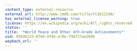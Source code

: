 ```yaml
---
content_type: external-resource
external_url: http://www.imdb.com/title/tt1612140/
has_external_license_warning: true
license: https://en.wikipedia.org/wiki/All_rights_reserved
status: ''
title: '*World Peace and Other 4th-Grade Achievements*'
uid: 95636125-074d-4f4b-a78e-f9d727ae2846
wayback_url: ''
---
```


